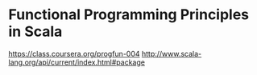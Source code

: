Functional Programming Principles in Scala
=============

https://class.coursera.org/progfun-004
http://www.scala-lang.org/api/current/index.html#package
